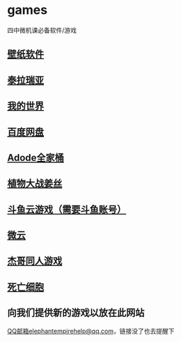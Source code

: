 # games
四中微机课必备软件/游戏


## [壁纸软件](https://share.weiyun.com/s2lUrQ4e)

## [泰拉瑞亚](https://share.weiyun.com/ihTUqiej)

## [我的世界](https://share.weiyun.com/YW5YbdL6)

## [百度网盘](https://pan.baidu.com/download)

## [Adode全家桶](https://share.weiyun.com/q5J7YSR8)

## [植物大战姜丝](https://share.weiyun.com/OpbQcxtK)

## [斗鱼云游戏（需要斗鱼账号）](https://cloudgame.douyu.com/directory)

## [微云](www.weiyun.com)

## [杰哥同人游戏](https://share.weiyun.com/dfXavi0P)

## [死亡细胞](https://share.weiyun.com/K7SPNSrc)


## 向我们提供新的游戏以放在此网站

QQ邮箱elephantempirehelp@qq.com，链接没了也去提醒下
